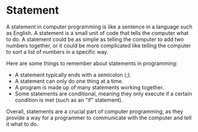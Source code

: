 # Statement

A statement in computer programming is like a sentence in a language such as English. A statement is a small unit of code that tells the computer what to do. A statement could be as simple as telling the computer to add two numbers together, or it could be more complicated like telling the computer to sort a list of numbers in a specific way.

Here are some things to remember about statements in programming:

* A statement typically ends with a semicolon (;).
* A statement can only do one thing at a time.
* A program is made up of many statements working together.
* Some statements are conditional, meaning they only execute if a certain condition is met (such as an "if" statement).

Overall, statements are a crucial part of computer programming, as they provide a way for a programmer to communicate with the computer and tell it what to do.

